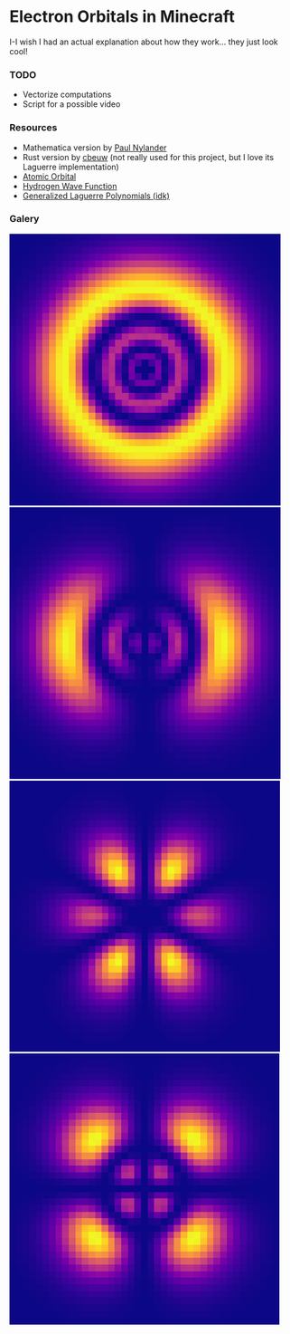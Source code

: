 # Electron Orbitals in Minecraft

I-I wish I had an actual explanation about how they work... they just look cool!

### TODO

- Vectorize computations
- Script for a possible video

### Resources

- Mathematica version by [Paul Nylander](http://bugman123.com/Physics)
- Rust version by [cbeuw](https://github.com/cbeuw/iiiD6) (not really used for this project, but I love its Laguerre implementation)
- [Atomic Orbital](https://en.wikipedia.org/wiki/Atomic_orbital)
- [Hydrogen Wave Function](https://en.wikipedia.org/wiki/Hydrogen_atom#Wavefunction)
- [Generalized Laguerre Polynomials (idk)](https://en.wikipedia.org/wiki/Laguerre_polynomials#Generalized_Laguerre_polynomials)

### Galery

![rings](assets/rings.png)
![shells](assets/shells.png)
![petals](assets/petals.png)
![lamp](assets/lamp.png)
